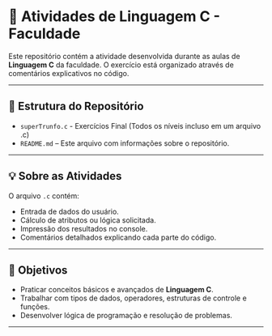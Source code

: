 # 📝 Atividades de Linguagem C - Faculdade

Este repositório contém a atividade desenvolvida durante as aulas de **Linguagem C** da faculdade. O exercício está organizado através de comentários explicativos no código.

---

## 📂 Estrutura do Repositório

- `superTrunfo.c` - Exercícios Final (Todos os níveis incluso em um arquivo .c)
- `README.md` – Este arquivo com informações sobre o repositório.

---

## 💡 Sobre as Atividades

O arquivo `.c` contém:
- Entrada de dados do usuário.
- Cálculo de atributos ou lógica solicitada.
- Impressão dos resultados no console.
- Comentários detalhados explicando cada parte do código.

---

## 🎯 Objetivos

- Praticar conceitos básicos e avançados de **Linguagem C**.
- Trabalhar com tipos de dados, operadores, estruturas de controle e funções.
- Desenvolver lógica de programação e resolução de problemas.

---
